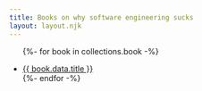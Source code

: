 ```yaml
---
title: Books on why software engineering sucks
layout: layout.njk
---
```

<ul>

{%- for book in collections.book -%}
  <li><a href="{{book.url}}"> {{ book.data.title }} </a></li>
{%- endfor -%}
</ul>